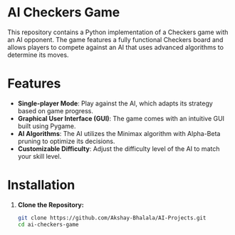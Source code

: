 # AI Checkers Game

This repository contains a Python implementation of a Checkers game with an AI opponent. The game features a fully functional Checkers board and allows players to compete against an AI that uses advanced algorithms to determine its moves.

# Features

- **Single-player Mode**: Play against the AI, which adapts its strategy based on game progress.
- **Graphical User Interface (GUI)**: The game comes with an intuitive GUI built using Pygame.
- **AI Algorithms**: The AI utilizes the Minimax algorithm with Alpha-Beta pruning to optimize its decisions.
- **Customizable Difficulty**: Adjust the difficulty level of the AI to match your skill level.

# Installation

1. **Clone the Repository:**

   ```bash
   git clone https://github.com/Akshay-Bhalala/AI-Projects.git
   cd ai-checkers-game
